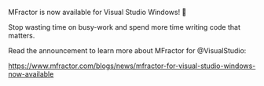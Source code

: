 MFractor is now available for Visual Studio Windows! 🥳

Stop wasting time on busy-work and spend more time writing code that matters.

Read the announcement to learn more about MFractor for @VisualStudio:

https://www.mfractor.com/blogs/news/mfractor-for-visual-studio-windows-now-available
